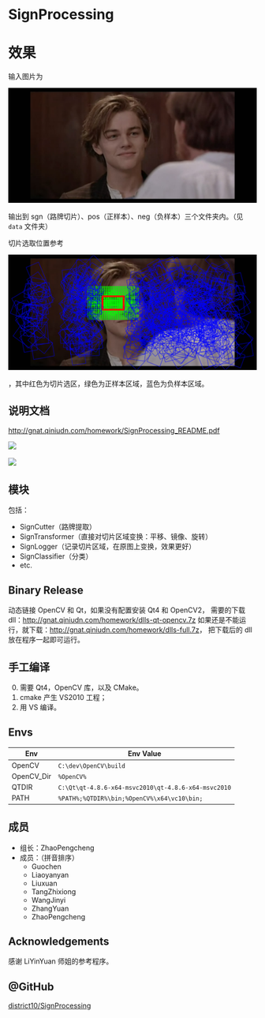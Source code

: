 # SignProcessing

# 效果

输入图片为

![](./data/in.jpg)

输出到 sgn（路牌切片）、pos（正样本）、neg（负样本）三个文件夹内。（见 `data` 文件夹）

切片选取位置参考

![](./data/out.bmp)

，其中红色为切片选区，绿色为正样本区域，蓝色为负样本区域。

## 说明文档

<http://gnat.qiniudn.com/homework/SignProcessing_README.pdf>

![](http://gnat.qiniudn.com/homework/SignProcessing_demo_b.jpg)

![](http://gnat.qiniudn.com/homework/SignProcessing_demo_a.bmp)

## 模块

包括：

* SignCutter（路牌提取）
* SignTransformer（直接对切片区域变换：平移、镜像、旋转）
* SignLogger（记录切片区域，在原图上变换，效果更好）
* SignClassifier（分类）
* etc.

## Binary Release

动态链接 OpenCV 和 Qt，如果没有配置安装 Qt4 和 OpenCV2，
需要的下载 dll：<http://gnat.qiniudn.com/homework/dlls-qt-opencv.7z>
如果还是不能运行，就下载：<http://gnat.qiniudn.com/homework/dlls-full.7z>，
把下载后的 dll 放在程序一起即可运行。

## 手工编译

0. 需要 Qt4，OpenCV 库，以及 CMake。
1. cmake 产生 VS2010 工程；
2. 用 VS 编译。

## Envs

Env | Env Value
--- | ---
OpenCV | `C:\dev\OpenCV\build`
OpenCV_Dir | `%OpenCV%`
QTDIR | `C:\Qt\qt-4.8.6-x64-msvc2010\qt-4.8.6-x64-msvc2010`
PATH | `%PATH%;%QTDIR%\bin;%OpenCV%\x64\vc10\bin;`

## 成员

* 组长：ZhaoPengcheng
* 成员：（拼音排序）
    + Guochen
    + Liaoyanyan
    + Liuxuan
    + TangZhixiong
    + WangJinyi
    + ZhangYuan
    + ZhaoPengcheng

## Acknowledgements

感谢 LiYinYuan 师姐的参考程序。

## @GitHub

[district10/SignProcessing](https://github.com/district10/SignProcessing)
